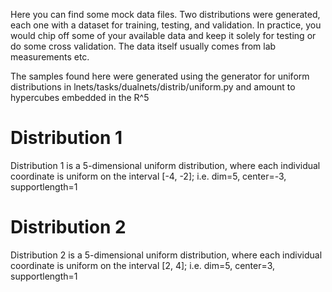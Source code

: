 Here you can find some mock data files.
Two distributions were generated, each one with a dataset for training, testing, and validation. In practice, you would chip off some of your available data
and keep it solely for testing or do some cross validation. The data itself usually comes from lab measurements etc.

The samples found here were generated using the generator for uniform distributions in lnets/tasks/dualnets/distrib/uniform.py and amount to hypercubes embedded in the R^5


# Distribution 1
Distribution 1 is a 5-dimensional uniform distribution, where each individual coordinate is uniform on the interval [-4, -2]; i.e. dim=5, center=-3, supportlength=1

# Distribution 2
Distribution 2 is a 5-dimensional uniform distribution, where each individual coordinate is uniform on the interval [2, 4]; i.e. dim=5, center=3, supportlength=1
